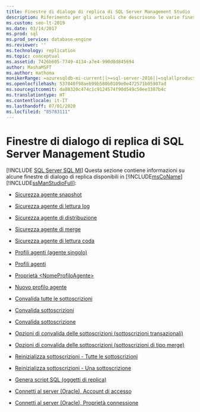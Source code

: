```yaml
---
title: Finestre di dialogo di replica di SQL Server Management Studio
description: Riferimento per gli articoli che descrivono le varie finestre di dialogo per la replica in SQL Server Management Studio.
ms.custom: seo-lt-2019
ms.date: 03/14/2017
ms.prod: sql
ms.prod_service: database-engine
ms.reviewer: ''
ms.technology: replication
ms.topic: conceptual
ms.assetid: 7426b605-7749-4134-a7e4-990d0d845694
author: MashaMSFT
ms.author: mathoma
monikerRange: =azuresqldb-mi-current||>=sql-server-2016||=sqlallproducts-allversions
ms.openlocfilehash: 537040f98aeb99b580b0109e0e472571b05907ad
ms.sourcegitcommit: da88320c474c1c9124574f90d549c50ee3387b4c
ms.translationtype: HT
ms.contentlocale: it-IT
ms.lasthandoff: 07/01/2020
ms.locfileid: "85783111"
---
```

# <a name="sql-server-management-studio-replication-dialog-boxes"></a>Finestre di dialogo di replica di SQL Server Management Studio
[!INCLUDE [SQL Server SQL MI](../../includes/applies-to-version/sql-asdbmi.md)]
  Questa sezione contiene informazioni su alcune finestre di dialogo di replica disponibili in [!INCLUDE[msCoName](../../includes/msconame-md.md)] [!INCLUDE[ssManStudioFull](../../includes/ssmanstudiofull-md.md)]:  
  
-   [Sicurezza agente snapshot](../../relational-databases/replication/snapshot-agent-security.md)  
  
-   [Sicurezza agente di lettura log](../../relational-databases/replication/log-reader-agent-security.md)  
  
-   [Sicurezza agente di distribuzione](../../relational-databases/replication/distribution-agent-security.md)  
  
-   [Sicurezza agente di merge](../../relational-databases/replication/merge-agent-security.md)  
  
-   [Sicurezza agente di lettura coda](../../relational-databases/replication/queue-reader-agent-security.md)  
  
-   [Profili agenti &#40;agente singolo&#41;](../../relational-databases/replication/agent-profiles-single-agent.md)  
  
-   [Profili agenti](../../relational-databases/replication/agent-profiles.md)  
  
-   [Proprietà &#60;NomeProfiloAgente&#62;](../../relational-databases/replication/agentprofilename-properties.md)  
  
-   [Nuovo profilo agente](../../relational-databases/replication/new-agent-profile.md)  
  
-   [Convalida tutte le sottoscrizioni](../../relational-databases/replication/validate-all-subscriptions.md)  
  
-   [Convalida sottoscrizioni](../../relational-databases/replication/validate-subscriptions.md)  
  
-   [Convalida sottoscrizione](../../relational-databases/replication/validate-subscription.md)  
  
-   [Opzioni di convalida delle sottoscrizioni &#40;sottoscrizioni transazionali&#41;](../../relational-databases/replication/subscription-validation-options-transactional-subscriptions.md)  
  
-   [Opzioni di convalida delle sottoscrizioni &#40;sottoscrizioni di tipo merge&#41;](../../relational-databases/replication/subscription-validation-options-merge-subscriptions.md)  
  
-   [Reinizializza sottoscrizioni - Tutte le sottoscrizioni](../../relational-databases/replication/reinitialize-subscription-s-all-subscriptions.md)  
  
-   [Reinizializza sottoscrizioni - Una sottoscrizione](../../relational-databases/replication/reinitialize-subscription-s-one-subscription.md)  
  
-   [Genera script SQL &#40;oggetti di replica&#41;](../../relational-databases/replication/generate-sql-script-replication-objects.md)  
  
-   [Connetti al server &#40;Oracle&#41;, Account di accesso](../../relational-databases/replication/connect-to-server-oracle-login.md)  
  
-   [Connetti al server &#40;Oracle&#41;, Proprietà connessione](../../relational-databases/replication/connect-to-server-oracle-connection-properties.md)  
  
  
